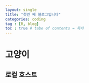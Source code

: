 ```yaml
---
layout: single
title: "첫번 째 블로그입니다"
categories: coding
tag : [R, blog]
toc : true # tabe of contents = 목차
---
```


# 고양이
## 로컬 호스트
